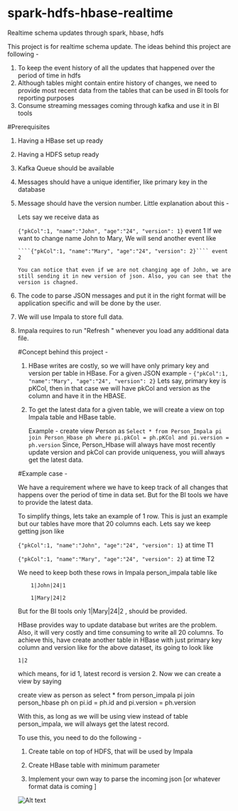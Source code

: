 # spark-hdfs-hbase-realtime
Realtime schema updates through spark, hbase, hdfs

This project is for realtime schema update. The ideas behind this project are following -

1. To keep the event history of all the updates that happened over the period of time in hdfs
2. Although tables might contain entire history of changes, we need to provide most recent data from the tables that can be used in BI tools for reporting purposes
3. Consume streaming messages coming through kafka and use it in BI tools

#Prerequisites
1. Having a HBase set up ready
2. Having a HDFS setup ready
3. Kafka Queue should be available
5. Messages should have a unique identifier, like primary key in the database
6. Message should have the version number. Little explanation about this -
     
     Lets say we receive data as 
     
     ```{"pkCol":1, "name":"John", "age":"24", "version": 1}``` event 1
	   If we want to change name John to Mary, We will send another event like 
	   
	   ````{"pkCol":1, "name":"Mary", "age":"24", "version": 2}```` event 2
	   
	   You can notice that even if we are not changing age of John, we are still sending it in new version of json. Also, you can see that the version is chagned.
7. The code to parse JSON messages and put it in the right format will be application specific and will be done by the user. 
8. We will use Impala to store full data.
9. Impala requires to run "Refresh <table name>" whenever you load any additional data file. 



#Concept behind this project -
1. HBase writes are costly, so we will have only primary key and version per table in HBase. For a given JSON example - 
    ````{"pkCol":1, "name":"Mary", "age":"24", "version": 2}````
   Lets say, primary key is pKCol, then in that case we will have pkCol and version as the column and have it in the HBASE.
2. To get the latest data for a given table, we will create a view on top Impala table and HBase table.
   
   Example - create view Person as ````Select * from Person_Impala pi join Person_Hbase ph where pi.pkCol = ph.pKCol and pi.version = ph.version```` 
   Since, Person_Hbase will always have most recently update version and pkCol can provide uniqueness, you wiill always get the latest data.

#Example case -

We have a requirement where we have to keep track of all changes that happens over the period of time in data set. But for the BI tools we have to provide the latest data.

To simplify things, lets take an example of 1 row. This is just an example but our tables have more that 20 columns each.  Lets say we keep getting json like 

````{"pkCol":1, "name":"John", "age":"24", "version": 1}```` at time T1

````{"pkCol":1, "name":"Mary", "age":"24", "version": 2}```` at time T2

We need to keep both these rows in Impala person_impala table like 
````
    1|John|24|1 
    
    1|Mary|24|2 
````

But for the BI tools only 1|Mary|24|2 , should be provided. 

HBase provides way to update database but writes are the problem. Also, it will very costly and time consuming to write all 20 columns. To achieve this, have create another table in HBase with just primary key column and version like for the above dataset, its going to look like 

````
1|2
````

which means, for id 1, latest record is version 2. Now we can create a view by saying 

create view as person as select * from person_impala pi join person_hbase ph on pi.id = ph.id and pi.version = ph.version

With this, as long as we will be using view instead of table person_impala, we will always get the latest record. 


To use this, you need to do the following -

1. Create table on top of HDFS, that will be used by Impala

2. Create HBase table with minimum parameter

3. Implement your own way to parse the incoming json [or whatever format data is coming ]

![Alt text](/Functionality.jpg?raw=true "Dataflow")
